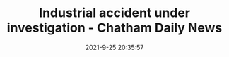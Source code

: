 ---
"title": "Industrial accident under investigation - Chatham Daily News"
"date": "2021-9-25 20:35:57"
"feed_name": "GOOGLENEWSINDUSTRIAL"
"feed_website": "https://news.google.com/search?q=industrial%2Bincident&hl=en-US&gl=US&ceid=US:en"
"feed_rss": "https://news.google.com/rss/search?q=industrial%2Bincident&hl=en-US&gl=US&ceid=US:en"
"link": "https://www.chathamdailynews.ca/news/industrial-accident-under-investigation"
"source": "{'href': 'https://www.chathamdailynews.ca', 'title': 'Chatham Daily News'}"
"file": "_posts/2021-1-1-c4c4861df1925d583f7af8b98f2f62d871ae850e.md"
"accident": "1"
"drilling": "0"
"dead": "0"
"injured": "0"
"arrested": "0"
"where": "unknown site"
"place": "unknown place"
---